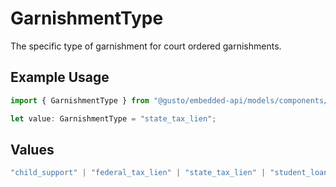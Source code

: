 # GarnishmentType

The specific type of garnishment for court ordered garnishments.

## Example Usage

```typescript
import { GarnishmentType } from "@gusto/embedded-api/models/components/garnishment.js";

let value: GarnishmentType = "state_tax_lien";
```

## Values

```typescript
"child_support" | "federal_tax_lien" | "state_tax_lien" | "student_loan" | "creditor_garnishment" | "federal_loan" | "other_garnishment"
```